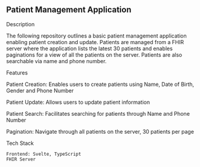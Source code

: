 ## Patient Management Application

Description

The following repository outlines a basic patient management application enabling patient creation and update. Patients are managed from a FHIR server where the application lists the latest 30 patients and enables paginations for a view of all the patients on the server. Patients are also searchable via name and phone number.

Features

  Patient Creation: Enables users to create patients using Name, Date of Birth, Gender and Phone Number
  
  Patient Update: Allows users to update patient information
  
  Patient Search: Facilitates searching for patients through Name and Phone Number
  
  Pagination: Navigate through all patients on the server, 30 patients per page
  

Tech Stack

    Frontend: Svelte, TypeScript
    FHIR Server




